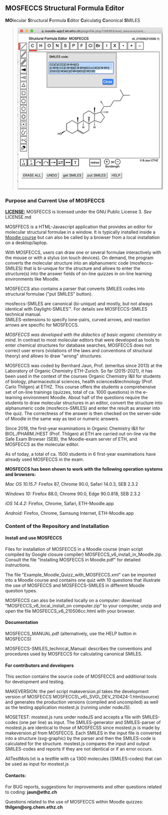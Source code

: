 <h2>MOSFECCS Structural Formula Editor</h2>

<p><strong>MO</strong>lecular <strong>S</strong>tructural <strong>F</strong>ormula <strong>E</strong>ditor <strong>C</strong>alculatig <strong>C</strong>anonical <strong>S</strong>MILES</p>

><img src="mosfeccs.png" > 

<h3>Purpose and Current Use of MOSFECCS</h3>

<a href="LICENSE.md"><strong>LICENSE:</strong></a> MOSFECCS is licensed under the GNU Public License 3. <em>See</em> LICENSE.md


<p>MOSFFECS is a HTML-Javascript application that provides an editor for molecular structural formulae in a window. It is typically installed inside a <a href="https://moodle.org/">Moodle course</a> but can also be called by a browser from a local installation on a desktop/laptop.</p>
  <p>With MOSFECCS, users can draw one or several formulae interactively with the mouse or with a stylus (on touch devices). On demand, the program converts the molecular structure into an alphanumeric code (mosfeccs-SMILES) that is bi-unique for the structure and allows to enter the structure(s) into the answer fields of on-line quizzes in on-line learning environments like Moodle.</p>
  <p>MOSFECCS also contains a parser that converts SMILES codes into structural formulae ("put SMILES" button). </p>
  <p>mosfeccs-SMILES are canonical (bi-unique) and mostly, but not always identical with Daylight-SMILES&trade;. For details <em>see</em> MOSFECCS-SMILES technical manual.<br /> SMILES-extensions to specify lone-pairs, curved arrows, and reaction arrows are specific for MOSFECCS.</p> 
  <p><em>MOSFECCS was developed with the didactics of basic organic chemistry in mind</em>. In contrast to most molecular editors that were developed as tools to enter chemical structures for database searches, MOSFECCS does not correct user errors (violations of the laws and conventions of structural theory) and allows to draw "wrong" structures.</p>
  <p>MOSFECCS was coded by Bernhard Jaun, Prof. (emeritus since 2013) at the Laboratory of Organic Chemistry ETH-Zurich. So far (2015-2021), it has been used in the context of the courses Organic Chemistry I&amp;II for students of biology, pharmaceutical sciences, health sciences&amp;technology (Prof. Carlo Thilgen) at ETHZ. This course offers the students a comprehensive set of on-line trainings (quizzes, total of ca. 1000 questions) in the e-learning environment Moodle. About half of the questions require the students to draw molecular structures in an editor, convert the structure into alphanumeric code (mosfeccs-SMILES) and enter the result as answer into the quiz. The correctness of the answer is then checked on the server-side of Moodle in the same way as text or numeric answers.</p>
  <p>Since 2018, the first-year examinations in Organic Chemistry I&amp;II for BIOL./PHARM./HEST (Prof. Thilgen) at ETH are carried out on-line via the Safe Exam Browser (SEB), the Moodle-exam server of ETH, and MOSFECCS as the molecular editor.</p>
  <p>As of today, a total of ca. 1500 students in 6 first-year examinations have already used MOSFECCS in the exam.</p>

<p><strong>MOSFECCS has been shown to work with the following operation systems and browsers:</strong></p>
  <p><em>Mac OS 10.15.7:</em> Firefox 87, Chrome 90.0, Safari 14.0.3, SEB 2.3.2</p>
  <p><em>Windows 10:</em> Firefox 88.0, Chrome 90.0, Edge 90.0.818, SEB 2.3.2</p>
  <p><em>iOS 14.4.2:</em> Firefox, Chrome, Safari, ETH-Moodle.app</p>
  <p><em>Android:</em> Firefox, Chrome, Samsung Internet, ETH-Moodle.app</p>

<h3>Content of the Repository and Installation</h3>

<h4>Install and use MOSFECCS</h4>
<p>Files for installation of MOSFECCS in a Moodle course (main script compiled by Google closure compiler) MOSFECCS_v6_install_in_Moodle.zip.<br />Consult the file "Installing MOSFECCS in Moodle.pdf" for detailed instructions.

The file "Example_Moodle_Quizz_with_MOSFECCS.xml" can be imported into a Moodle course and contains one quiz with 10 questions that illustrate the use of MOSFECCS and MOSFECCS-SMILES in different Moodle question types.

MOSFECCS can also be installed locally on a computer: download "MOSFECCS_v6_local_install_on computer.zip" to your computer, unzip and open the file MOSFECCS_v6_210506cc.html with your browser.

<h4>Documentation</h4>

MOSFECCS_MANUAL.pdf (alternatively, use the HELP button in MOSFECCS)

MOSFECCS-SMILES_technical_Manual: describes the conventions and procedures used by MOSFECCS for calculating canonical SMILES. 
 
<h4>For contributors and developers</h4>
<p>This section contains the source code of MOSFECCS and additional tools for development
 and testing.</p>
 
<p>MAKEVERSION: the perl script makeversion.pl takes the development version of MOSFECCS MOSFECCS\_v6\_SVG\_DEV_210424-1.html(source) and generates the production versions (compiled and uncompiled) as well as the testing application mostest.js (running under nodeJS).</p>

<p>MOSETEST: mostest.js runs under nodeJS and accepts a file with SMILES-codes (one per line) as input. The SMILES-generator and SMILES-parser of mostest.js are identical to those of MOSFECSS since mostest.js is made by makeversion.pl from MOSFECCS. Each SMILES in the input file is converted into a structure (svg-graphic) by the parser and then the SMILES-code is calculated for the structure. mostest.js compares the input and output SMILES-codes and reports if they are not identical or if an error occurs. </p>
<p>AllTestMols.txt is a testfile with ca 1300 molecules (SMILES-codes) that can be used as input for mostest.js</p>

<h4>Contacts:</h4>
<p>For BUG reports, suggestions for improvements and other questions related to coding: <strong>jaun@ethz.ch</strong></p> 

<p>Questions related to the use of MOSFECCS within Moodle quizzes: <strong>          thilgen@org.chem.ethz.ch</strong></p>
